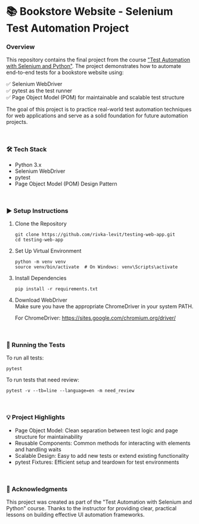 # 📚 Bookstore Website - Selenium Test Automation Project


### Overview

This repository contains the final project from the course 
["Test Automation with Selenium and Python"](https://stepik.org/course/575). 
The project demonstrates how to automate end-to-end tests for a bookstore 
website using:

✅ Selenium WebDriver  
✅ pytest as the test runner  
✅ Page Object Model (POM) for maintainable and scalable test structure

The goal of this project is to practice real-world test automation techniques for web applications and serve as a solid 
foundation for future automation projects.

<br>

### 🛠️ Tech Stack

- Python 3.x
- Selenium WebDriver
- pytest
- Page Object Model (POM) Design Pattern

<br>

### ▶️ Setup Instructions

1. Clone the Repository
    ```
    git clone https://github.com/rivka-levit/testing-web-app.git
    cd testing-web-app
    ```

2. Set Up Virtual Environment
    ```
    python -m venv venv
    source venv/bin/activate  # On Windows: venv\Scripts\activate
    ```

3. Install Dependencies
    ```
    pip install -r requirements.txt
    ```

4. Download WebDriver  
    Make sure you have the appropriate ChromeDriver in your system 
    PATH.

    For ChromeDriver: https://sites.google.com/chromium.org/driver/

<br>

### 🧪 Running the Tests

To run all tests:
```
pytest
```

To run tests that need review:
```
pytest -v --tb=line --language=en -m need_review  
```

<br>

### 💡 Project Highlights

- Page Object Model: Clean separation between test logic and page structure for 
maintainability
- Reusable Components: Common methods for interacting with elements and handling waits
- Scalable Design: Easy to add new tests or extend existing functionality
- pytest Fixtures: Efficient setup and teardown for test environments

<br>

### 🙌 Acknowledgments

This project was created as part of the "Test Automation with Selenium and 
Python" course. Thanks to the instructor for providing clear, practical lessons 
on building effective UI automation frameworks.
